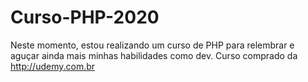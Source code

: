# Curso-PHP-2020


Neste momento, estou realizando um curso de PHP para relembrar e aguçar ainda mais minhas habilidades como dev.
Curso comprado da http://udemy.com.br


